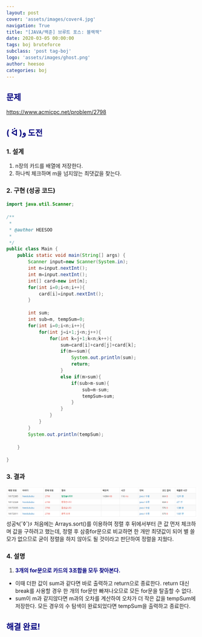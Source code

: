 ```yaml
---
layout: post
cover: 'assets/images/cover4.jpg'
navigation: True
title: "[JAVA/백준] 브루트 포스: 블랙잭"
date: 2020-03-05 00:00:00
tags: boj bruteforce
subclass: 'post tag-boj'
logo: 'assets/images/ghost.png'
author: heesoo
categories: boj
---
```

## <span style="color:navy">문제</span>
<https://www.acmicpc.net/problem/2798>

## <span style="color:navy">( ᐛ )و 도전</span>

### 1. 설계
1. n장의 카드를 배열에 저장한다.
2. 하나씩 체크하며 m을 넘지않는 최댓값을 찾는다.

### 2. 구현 (성공 코드)
```java
import java.util.Scanner;

/**
 * 
 * @author HEESOO
 *
 */
public class Main {
	public static void main(String[] args) {
		Scanner input=new Scanner(System.in);
		int n=input.nextInt();
		int m=input.nextInt();
		int[] card=new int[n];
		for(int i=0;i<n;i++){
			card[i]=input.nextInt();
		}
		
		int sum;
		int sub=m, tempSum=0;
		for(int i=0;i<n;i++){
			for(int j=i+1;j<n;j++){
				for(int k=j+1;k<n;k++){
					sum=card[i]+card[j]+card[k];
					if(m==sum){
						System.out.println(sum);
						return;
					}
					else if(m>sum){
						if(sub>m-sum){
							sub=m-sum;
							tempSum=sum;
						}
					}
				}
			}
		}
		System.out.println(tempSum);
		
	}
	
}

 ```

### 3. 결과
![실행결과](./assets/images/200305_1.PNG)
성공٩(˘◊˘)۶
처음에는 Arrays.sort()를 이용하여 정렬 후 뒤에서부터 큰 값 먼저 체크하며 값을 구하려고 했는데, 정렬 후 삼중for문으로 비교하면 한 개만 최댓값이 되어 별 쓸모가 없으므로 굳이 정렬을 하지 않아도 될 것이라고 판단하여 정렬을 지웠다.

### 4. 설명
1. **<span style="color:navy">3개의 for문으로 카드의 3조합을 모두 찾아본다.</span>**
- 이때 더한 값이 sum과 같다면 바로 출력하고 return으로 종료한다. return 대신 break를 사용할 경우 한 개의 for문만 빠져나오므로 모든 for문을 탈출할 수 없다.
- sum이 m과 같지않다면 m과의 오차를 계산하여 오차가 더 작은 값을 tempSum에 저장한다. 모든 경우의 수 탐색이 완료되었다면 tempSum을 출력하고 종료한다.

## <span style="color:navy">해결 완료!</span>
